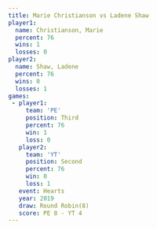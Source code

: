 ```yaml
---
title: Marie Christianson vs Ladene Shaw
player1:                   
  name: Christianson, Marie
  percent: 76              
  wins: 1                  
  losses: 0                
player2:                   
  name: Shaw, Ladene       
  percent: 76              
  wins: 0                  
  losses: 1                
games:
 - player1:         
     team: 'PE'     
     position: Third
     percent: 76    
     win: 1         
     loss: 0        
   player2:          
     team: 'YT'      
     position: Second
     percent: 76     
     win: 0          
     loss: 1         
   event: Hearts       
   year: 2019          
   draw: Round Robin(8)
   score: PE 8 - YT 4  
---
```

